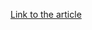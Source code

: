 [Link to the article](https://michaelkoczwara.medium.com/cobalt-strike-c2-hunting-with-shodan-c448d501a6e2)
